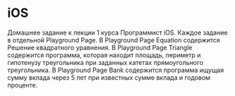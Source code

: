 # iOS
Домашнее задание к лекции 1 курса Программист iOS. Каждое задание в отдельной Playground Page.
В Playground Page Equation содержится Решение квадратного уравнения. В Playground Page Triangle содержится программа, которая находит площадь, периметр и гипотенузу треугольника при заданных катетах прямоугольного треугольника. В Playground Page Bank содержится программа ищущая сумму вклада через 5 лет при известных сумме вклада и годовом проценте.
